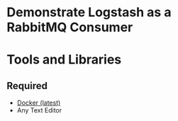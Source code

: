 # Demonstrate Logstash as a RabbitMQ Consumer

# Tools and Libraries
## Required
* [Docker (latest)](https://www.docker.com/)
* Any Text Editor

